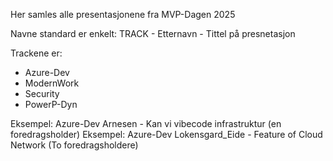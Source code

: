 Her samles alle presentasjonene fra MVP-Dagen 2025 

Navne standard er enkelt: TRACK - Etternavn - Tittel på presnetasjon

Trackene er: 
  - Azure-Dev
  - ModernWork
  - Security
  - PowerP-Dyn
  
Eksempel: Azure-Dev Arnesen - Kan vi vibecode infrastruktur (en foredragsholder)
Eksempel: Azure-Dev Lokensgard_Eide - Feature of Cloud Network (To foredragsholdere)
